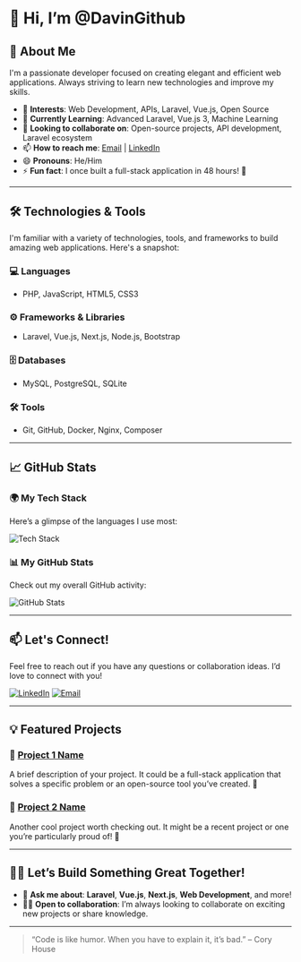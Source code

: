 # 👋 Hi, I’m @DavinGithub

## 🌟 About Me

I'm a passionate developer focused on creating elegant and efficient web applications. Always striving to learn new technologies and improve my skills.

- 👀 **Interests**: Web Development, APIs, Laravel, Vue.js, Open Source
- 🌱 **Currently Learning**: Advanced Laravel, Vue.js 3, Machine Learning
- 💞️ **Looking to collaborate on**: Open-source projects, API development, Laravel ecosystem
- 📫 **How to reach me**: [Email](mailto:your-email@example.com) | [LinkedIn](https://www.linkedin.com/in/your-profile)
- 😄 **Pronouns**: He/Him
- ⚡ **Fun fact**: I once built a full-stack application in 48 hours! 🚀

---

## 🛠️ Technologies & Tools

I'm familiar with a variety of technologies, tools, and frameworks to build amazing web applications. Here's a snapshot:

### 💻 **Languages**
- PHP, JavaScript, HTML5, CSS3

### ⚙️ **Frameworks & Libraries**
- Laravel, Vue.js, Next.js, Node.js, Bootstrap

### 🗄️ **Databases**
- MySQL, PostgreSQL, SQLite

### 🛠️ **Tools**
- Git, GitHub, Docker, Nginx, Composer

---

## 📈 GitHub Stats

### 🌍 **My Tech Stack**
Here’s a glimpse of the languages I use most:

![Tech Stack](https://github-readme-stats.vercel.app/api/top-langs/?username=DavinGithub&layout=compact&langs_count=6&hide=html&theme=radical)

### 📊 **My GitHub Stats**
Check out my overall GitHub activity:

![GitHub Stats](https://github-readme-stats.vercel.app/api?username=DavinGithub&show_icons=true&count_private=true&theme=radical)

---

## 📫 Let's Connect!

Feel free to reach out if you have any questions or collaboration ideas. I’d love to connect with you!

[![LinkedIn](https://img.shields.io/badge/LinkedIn-%230077B5.svg?&style=for-the-badge&logo=linkedin&logoColor=white)](https://www.linkedin.com/in/your-profile)
[![Email](https://img.shields.io/badge/Email-%23D14836.svg?&style=for-the-badge&logo=gmail&logoColor=white)](mailto:your-email@example.com)

---

## 💡 Featured Projects

### 🚀 [Project 1 Name](https://github.com/DavinGithub/project-1)
A brief description of your project. It could be a full-stack application that solves a specific problem or an open-source tool you’ve created. 🔧

### 🎯 [Project 2 Name](https://github.com/DavinGithub/project-2)
Another cool project worth checking out. It might be a recent project or one you’re particularly proud of! 🎉

---

## 👨‍💻 Let’s Build Something Great Together!

- 💬 **Ask me about**: **Laravel**, **Vue.js**, **Next.js**, **Web Development**, and more!
- 🧑‍💻 **Open to collaboration**: I’m always looking to collaborate on exciting new projects or share knowledge.

---

> “Code is like humor. When you have to explain it, it’s bad.” – Cory House
